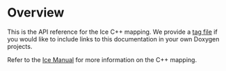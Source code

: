 Overview
==

This is the API reference for the Ice C++ mapping. We provide a [tag file](../icecpp.tag)
if you would like to include links to this documentation in your own Doxygen projects.

Refer to the [Ice Manual](https://doc.zeroc.com/ice/3.7/introduction) for more
information on the C++ mapping.
